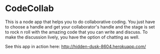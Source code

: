 CodeCollab
==========
This is a node app that helps you to do collaborative coding. You just have to choose a handle and get your
collaborator's handle and the stage is set to rock n roll with the amazing code that you can write and discuss.
To make the discussion lively, you have the option of chatting as well.

See this app in action here: http://hidden-dusk-8604.herokuapp.com/
